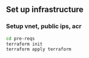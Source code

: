 ## Set up infrastructure 

### Setup vnet, public ips, acr

```bash
cd pre-reqs
terraform init
terraform apply terraform
```